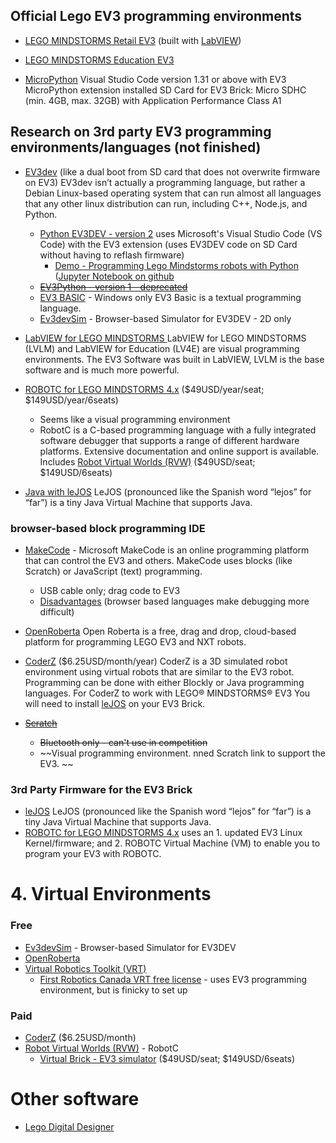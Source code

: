 ## Official Lego EV3 programming environments
* [LEGO MINDSTORMS Retail EV3](https://www.lego.com/en-ca/themes/mindstorms/downloads) (built with [LabVIEW](https://www.ni.com/en-ca/shop/labview.html))

* [LEGO MINDSTORMS Education EV3](https://education.lego.com/en-us/downloads/mindstorms-ev3/software)

* [MicroPython](https://education.lego.com/en-us/downloads/mindstorms-ev3/software#MicroPython)
Visual Studio Code version 1.31 or above with EV3 MicroPython extension installed
SD Card for EV3 Brick: Micro SDHC (min. 4GB, max. 32GB) with Application Performance Class A1

## Research on 3rd party EV3 programming environments/languages (not finished)
* [EV3dev](http://www.ev3dev.org/) 
(like a dual boot from SD card that does not overwrite firmware on EV3)
EV3dev isn’t actually a programming language, but rather a Debian Linux-based operating system that can run almost all languages that any other linux distribution can run, including C++, Node.js, and Python. 
  * [Python EV3DEV - version 2](https://sites.google.com/site/ev3devpython/) 
  uses Microsoft's Visual Studio Code (VS Code) with the EV3 extension (uses EV3DEV code on SD Card without having to reflash firmware)
    * [Demo - Programming Lego Mindstorms robots with Python](https://www.youtube.com/watch?v=kyfbYv6eZQQ) ([Jupyter Notebook on github](https://github.com/sshopov/pyconau2017)
  * ~~[EV3Python - version 1 - deprecated](https://sites.google.com/site/ev3python/)~~
  * [EV3 BASIC](https://sites.google.com/site/ev3basic/) - Windows only
  EV3 Basic is a textual programming language.
  * [Ev3devSim](https://www.aposteriori.com.sg/Ev3devSim/index.html) - Browser-based Simulator for EV3DEV - 2D only

* [LabVIEW for LEGO MINDSTORMS ](https://www.ni.com/en-ca/support/downloads/software-products/download.labview-for-lego-mindstorms.html)
LabVIEW for LEGO MINDSTORMS (LVLM) and LabVIEW for Education (LV4E) are visual programming environments. 
The EV3 Software was built in LabVIEW, LVLM is the base software and is much more powerful.

* [ROBOTC for LEGO MINDSTORMS 4.x](http://www.robotc.net) ($49USD/year/seat; $149USD/year/6seats)
  * Seems like a visual programming environment 
  * RobotC is a C-based programming language with a fully integrated software debugger that supports a range of different hardware platforms. 
Extensive documentation and online support is available. 
Includes [Robot Virtual Worlds (RVW)](http://www.robotvirtualworlds.com/) ($49USD/seat; $149USD/6seats)

* [Java with leJOS](http://www.lejos.org/ev3.php)
LeJOS (pronounced like the Spanish word “lejos” for “far”) is a tiny Java Virtual Machine that supports Java. 

### browser-based block programming IDE
* [MakeCode](https://makecode.mindstorms.com) - Microsoft MakeCode is an online programming platform that can control the EV3 and others.  MakeCode uses blocks (like Scratch) or JavaScript (text) programming.
  * USB cable only; drag code to EV3
  * [Disadvantages](https://thecodingfun.com/2020/05/28/is-it-a-good-alternative-to-use-microsoft-makecode-to-program-lego-mindstorms-ev3-part-2/) (browser based languages make debugging more difficult)

* [OpenRoberta](https://lab.open-roberta.org/)
Open Roberta is a free, drag and drop, cloud-based platform for programming LEGO EV3 and NXT robots. 

* [CoderZ](https://gocoderz.com/) ($6.25USD/month/year)
CoderZ is a 3D simulated robot environment using virtual robots that are similar to the EV3 robot.
Programming can be done with either Blockly or Java programming languages. 
For CoderZ to work with LEGO® MINDSTORMS® EV3 You will need to install [leJOS](http://www.lejos.org/ev3.php) on your EV3 Brick.

* ~~[Scratch](https://scratch.mit.edu/)~~
  * ~~Bluetooth only - can't use in competition~~
  * ~~Visual programming environment. nned Scratch link to support the EV3. ~~
  
### 3rd Party Firmware for the EV3 Brick
* [leJOS](http://www.lejos.org/ev3.php)
LeJOS (pronounced like the Spanish word “lejos” for “far”) is a tiny Java Virtual Machine that supports Java. 
*  [ROBOTC for LEGO MINDSTORMS 4.x](http://www.robotc.net) uses an 1. updated EV3 Linux Kernel/firmware; and 2. ROBOTC Virtual Machine (VM) to enable you to program your EV3 with ROBOTC. 

# 4. Virtual Environments
### Free
* [Ev3devSim](https://www.aposteriori.com.sg/Ev3devSim/index.html) - Browser-based Simulator for EV3DEV
* [OpenRoberta](https://lab.open-roberta.org/)
* [Virtual Robotics Toolkit (VRT)](https://www.virtualroboticstoolkit.com/) 
  * [First Robotics Canada VRT free license](https://www.firstroboticscanada.org/cancode/vrt/) - uses EV3 programming environment, but is finicky to set up
  
### Paid
* [CoderZ](https://gocoderz.com/) ($6.25USD/month)
* [Robot Virtual Worlds (RVW)](http://www.robotvirtualworlds.com/) - RobotC 
  * [Virtual Brick - EV3 simulator](http://www.robotvirtualworlds.com/virtualbrick/) ($49USD/seat; $149USD/6seats)
  
# Other software
* [Lego Digital Designer](https://www.lego.com/en-us/ldd)
